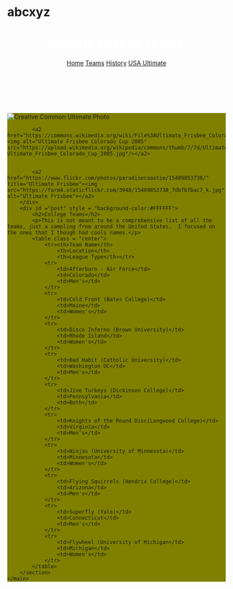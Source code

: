 # abcxyz
<!DOCTYPE html>
<html lang="en">
<head>
	<meta charset="UTF-8">
	<title>Ultimate Frisbee - Teams</title>
	<link rel="stylesheet" href="css/hw1.css">
    <style>
h1.center {
text-align: center;
color: #FFFFFF;

}

#post {
   width: 550px;
   height: 650px;
   float: left;
   
}

#sidebar {
 width: 185px;
 height: 650px;
 float: left;
}

a{
solid: white;
font-weight: bold;
color:#000000;
background:rgba(0,0,0,0.1);
width: 735px;
text-align: center;
padding: 15px 60px 10px 200px;
text-decoration: none;
}

h2{
color : #000000;
text-align: left;
}
body{

}
a1{
color:black;
}
a2{

}
a3{
 


}

container {
   width: 960px;
   border: 1px solid #333;
   padding: 10px;
}

img {
  max-width:170px;
  padding: 5px;
}

 table, td{
            border:1px solid white;
background-color: #9ACD32;

        }
th{
font-weight: bold;
solid: white;
color : #FFFFFF;
border:1px solid white;
background-color: #6B8E23;
}
        table{
            border-collapse:collapse;
padding: 5px;
        }

header{
	background-image: url("http://intro-webdesign.com/CSS/assignment-2/images/flywheel.jpg");
}

</style>
</head>
<body>
	<header>
		<h1 class ="center">Ulimate Frisbee Teams</h1>
		<nav>
			<a href="index.html" class = "center">Home</a>
			<a href="history.html" class = "active">Teams</a>
			<a href="history.html">History</a>
			<a href="http://www.usaultimate.org/index.html" target="_blank">USA Ultimate</a>
		</nav>
        <br>
        <br>
        <br>
	</header>
	<main>
		<div id="content" class = "container">
<div id = "sidebar" style = "background-color: #808000">
			<a3 href="https://commons.wikimedia.org/wiki/File%3AUltimate_Frisbee%2C_Jul_2009_-_17.jpg"><img src="https://upload.wikimedia.org/wikipedia/commons/5/5d/Ultimate_Frisbee%2C_Jul_2009_-_19.jpg" alt="Creative Common Ultimate Photo" title="By Ed Yourdon [CC BY-SA 2.0 (http://creativecommons.org/licenses/by-sa/2.0)], via Wikimedia Commons"/> </a3>

			<a2 href="https://commons.wikimedia.org/wiki/File%3AUltimate_Frisbee_Colorado_Cup_2005.jpg"><img alt="Ultimate Frisbee Colorado Cup 2005" src="https://upload.wikimedia.org/wikipedia/commons/thumb/7/7d/Ultimate_Frisbee_Colorado_Cup_2005.jpg/512px-Ultimate_Frisbee_Colorado_Cup_2005.jpg"/></a2>


			<a2 href="https://www.flickr.com/photos/paradisecoastie/15409853738/" title="Ultimate Frisbee"><img src="https://farm4.staticflickr.com/3948/15409853738_7dbfbfbac7_k.jpg"  alt="Ultimate Frisbee"></a2>
		</div>
		<div id ="post" style = "background-color:#FFFFFF">
			<h2>College Teams</h2>
			<p>This is not meant to be a comprehensive list of all the teams, just a sampling from around the United States.  I focused on the ones that I though had cools names.</p>
			<table class = "center">
				<tr><th>Team Name</th>
					<th>Location</th>
					<th>League Type</th></tr>
				<tr>
					<td>Afterburn - Air Force</td>
					<td>Colorado</td>
					<td>Men's</td>
				</tr>
				<tr>
					<td>Cold Front (Bates College)</td>
					<td>Maine</td>
					<td>Women's</td>
				</tr>
				<tr>
					<td>Disco Inferno (Brown University)</td>
					<td>Rhode Island</td>
					<td>Women's</td>
				</tr>
				<tr>
					<td>Bad Habit (Catholic University)</td>
					<td>Washington DC</td>
					<td>Men's</td>
				</tr>
				<tr>
					<td>Jive Turkeys (Dickinson College)</td>
					<td>Pennsylvania</td>
					<td>Both</td>
				</tr>
				<tr>
					<td>Knights of the Round Disc(Longwood College)</td>
					<td>Virginia</td>
					<td>Men's</td>
				</tr>
				<tr>
					<td>Ninjas (University of Minnesota)</td>
					<td>Minnesota</td>
					<td>Women's</td>
				</tr>
				<tr>
					<td>Flying Squirrels (Hendrix College)</td>
					<td>Arizona</td>
					<td>Men's</td>
				</tr>
				<tr>
					<td>Superfly (Yale)</td>
					<td>Connecticut</td>
					<td>Men's</td>
				</tr>
				<tr>
					<td>Flywheel (University of Michigan</td>
					<td>Michigan</td>
					<td>Women's</td>
				</tr>
			</table>
		</section>
	</main>
</body>
</html>
